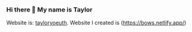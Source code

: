 ### Hi there 👋 My name is Taylor

Website is: [tayloryoeuth](https://tayloryoeuth.github.io/tayloryoeuth/).
Website I created is (https://bows.netlify.app/)
<!--
**tayloryoeuth/tayloryoeuth** is a ✨ _special_ ✨ repository because its `README.md` (this file) appears on your GitHub profile.

This is used for github.

Here are some ideas to get you started:

- 🔭 I’m currently working on ...
- 🌱 I’m currently learning ...
- 👯 I’m looking to collaborate on ...
- 🤔 I’m looking for help with ...
- 💬 Ask me about ...
- 📫 How to reach me: ...
- 😄 Pronouns: ...
- ⚡ Fun fact: ...
--
